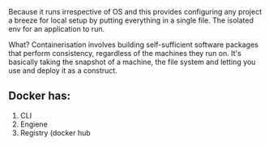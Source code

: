 Because it runs irrespective of OS and this provides configuring any project a breeze for local setup by putting everything in a single file.
The isolated env for an application to run.

What?
Containerisation involves building self-sufficient software packages that perform consistency, regardless of the machines they run on. 
It's basically taking the snapshot of a machine, the file system and letting you use and deploy it as a construct. 

## Docker has:
1. CLI
2. Engiene
3. Registry (docker hub